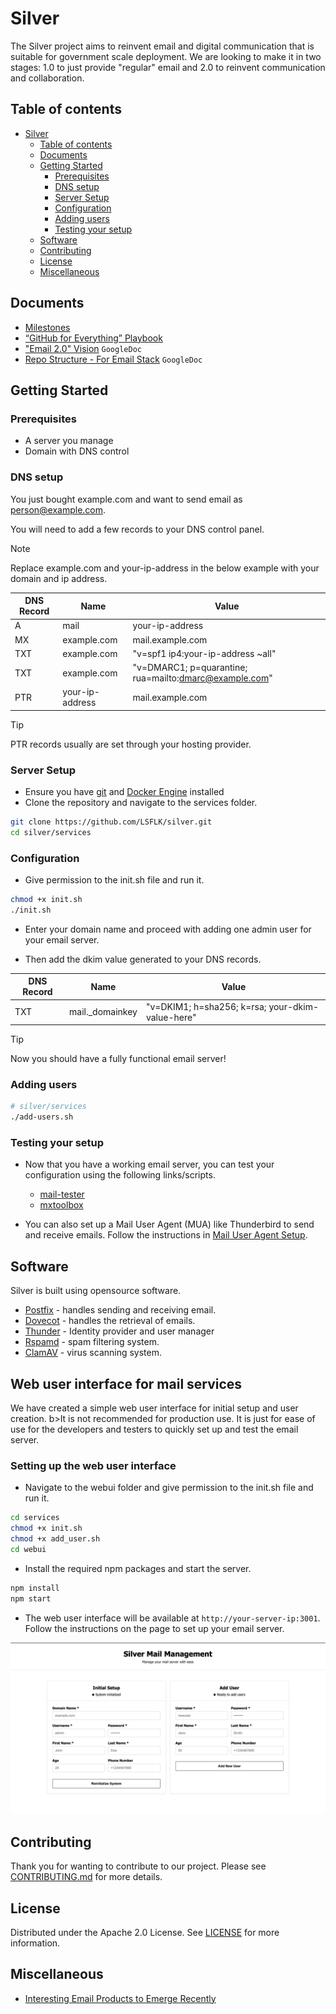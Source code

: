 # Silver
The Silver project aims to reinvent email and digital communication that is suitable for government scale deployment. We are looking to make it in two stages: 1.0 to just provide "regular" email and 2.0 to reinvent communication and collaboration.

## Table of contents
- [Silver](#silver)
  - [Table of contents](#table-of-contents)
  - [Documents](#documents)
  - [Getting Started](#getting-started)
    - [Prerequisites](#prerequisites)
    - [DNS setup](#dns-setup)
    - [Server Setup](#server-setup)
    - [Configuration](#configuration)
    - [Adding users](#adding-users)
    - [Testing your setup](#testing-your-setup)
  - [Software](#software)
  - [Contributing](#contributing)
  - [License](#license)
  - [Miscellaneous](#miscellaneous)

## Documents
- [Milestones](docs/Milestones-M1.md)
- [“GitHub for Everything” Playbook](docs/GitHub-For-Everything.md)
- ["Email 2.0" Vision](https://docs.google.com/document/d/1UhHqHrKbZYFzUngQCGakBcmqluxVOoHgMthrG8ySJ88/) `GoogleDoc`
- [Repo Structure - For Email Stack](https://docs.google.com/document/d/1iRFtq-M2M4U8a_87zbNJb7XHrJsIFGZJKfUYu1rlUHY) `GoogleDoc`

## Getting Started
### Prerequisites
- A server you manage
- Domain with DNS control

### DNS setup
You just bought <a>example.com</a> and want to send email as person@example.com.

You will need to add a few records to your DNS control panel.

> [!Note]
> Replace example.com and your-ip-address in the below example with your domain and ip address.

| DNS Record | Name | Value |
|----------|----------|----------|
| A   | mail  | your-ip-address |
| MX   |  example.com  | mail.example.com   |
| TXT   | example.com  | "v=spf1 ip4:your-ip-address ~all"|
| TXT  | example.com  | "v=DMARC1; p=quarantine; rua=mailto:dmarc@example.com"  |
| PTR   | your-ip-address | mail.example.com |

> [!Tip]
> PTR records usually are set through your hosting provider. 

### Server Setup
- Ensure you have [git](https://git-scm.com/downloads/linux) and [Docker Engine](https://docs.docker.com/engine/install/) installed
-  Clone the repository and navigate to the services folder.

```bash
git clone https://github.com/LSFLK/silver.git
cd silver/services
```

### Configuration
- Give permission to the init.sh file and run it.

```bash
chmod +x init.sh
./init.sh
```

- Enter your domain name and proceed with adding one admin user for your email server.

- Then add the dkim value generated to your DNS records.

| DNS Record | Name | Value |
|----------|----------|----------|
| TXT   | mail._domainkey | "v=DKIM1; h=sha256; k=rsa; your-dkim-value-here" |


> [!Tip]
>  Now you should have a fully functional email server!

### Adding users

```bash
# silver/services
./add-users.sh
```

### Testing your setup
- Now that you have a working email server, you can test your configuration using the following links/scripts.

  - [mail-tester](https://www.mail-tester.com/)
  - [mxtoolbox](https://mxtoolbox.com/SuperTool.aspx)

- You can also set up a Mail User Agent (MUA) like Thunderbird to send and receive emails. Follow the instructions in [Mail User Agent Setup](docs/Mail-User-Agent-Setup.md).

## Software

Silver is built using opensource software. 

- [Postfix](https://www.postfix.org/) - handles sending and receiving email.
- [Dovecot](https://doc.dovecot.org/2.3/) - handles the retrieval of emails.
- [Thunder](https://github.com/asgardeo/thunder) - Identity provider and user manager
- [Rspamd](https://rspamd.com/) - spam filtering system.
- [ClamAV](https://docs.clamav.net/Introduction.html) -  virus scanning system.

## Web user interface for mail services
We have created a simple web user interface for initial setup and user creation. b>It is not recommended for production use. It is just for ease of use for the developers and testers to quickly set up and test the email server.

### Setting up the web user interface
- Navigate to the webui folder and give permission to the init.sh file and run it.
```bash
cd services
chmod +x init.sh
chmod +x add_user.sh
cd webui
```
- Install the required npm packages and start the server.
```bash
npm install
npm start
```
- The web user interface will be available at `http://your-server-ip:3001`. Follow the instructions on the page to set up your email server.

![Silver Mail WebUI Screenshot](docs/images/webui.png)

## Contributing

Thank you for wanting to contribute to our project. Please see [CONTRIBUTING.md](https://github.com/LSFLK/silver/blob/main/docs/CONTRIBUTING.md) for more details.

## License 

Distributed under the Apache 2.0 License. See [LICENSE](https://github.com/LSFLK/silver/blob/main/LICENSE) for more information.

## Miscellaneous

- [Interesting Email Products to Emerge Recently](docs/New-Email-Products.md)
